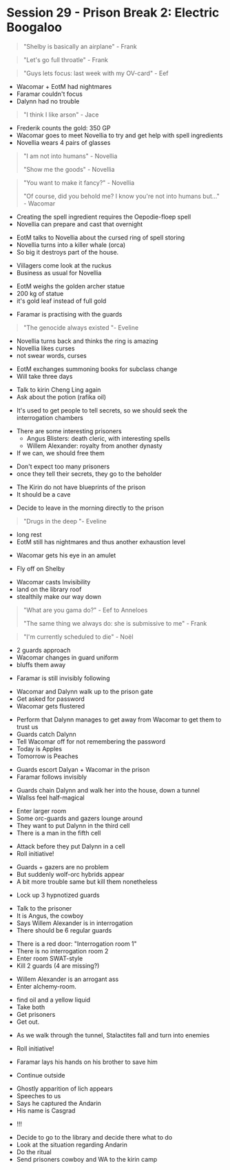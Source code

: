 # Session 29 - Prison Break 2: Electric Boogaloo

> "Shelby is basically an airplane" - Frank

> "Let's go full throatle" - Frank

> "Guys lets focus: last week with my OV-card" - Eef

- Wacomar + EotM had nightmares
- Faramar couldn't focus
- Dalynn had no trouble

> "I think I like arson" - Jace

- Frederik counts the gold: 350 GP
- Wacomar goes to meet Novellia to try and get help with spell ingredients
- Novellia wears 4 pairs of glasses

> "I am not into humans" - Novellia
>
> "Show me the goods" - Novellia

> "You want to make it fancy?" - Novellia
>
> "Of course, did you behold me? I know you're not into humans but..." - Wacomar

- Creating the spell ingredient requires the Oepodie-floep spell
- Novellia can prepare and cast that overnight

+ EotM talks to Novellia about the cursed ring of spell storing
+ Novellia turns into a killer whale (orca)
+ So big it destroys part of the house.

- Villagers come look at the ruckus
- Business as usual for Novellia

+ EotM weighs the golden archer statue
+ 200 kg of statue
+ it's gold leaf instead of full gold

- Faramar is practising with the guards

> "The genocide always existed "- Eveline

- Novellia turns back and thinks the ring is amazing
- Novellia likes curses
- not swear words, curses

+ EotM exchanges summoning books for subclass change
+ Will take three days

- Talk to kirin Cheng Ling again
- Ask about the potion (rafika oil)

+ It's used to get people to tell secrets, so we should seek the interrogation chambers

- There are some interesting prisoners
    - Angus Blisters: death cleric, with interesting spells
    - Willem Alexander: royalty from another dynasty
- If we can, we should free them

+ Don't expect too many prisoners
+ once they tell their secrets, they go to the beholder

- The Kirin do not have blueprints of the prison
- It should be a cave

+ Decide to leave in the morning directly to the prison

> "Drugs in the deep "- Eveline

- long rest
- EotM still has nightmares and thus another exhaustion level

+ Wacomar gets his eye in an amulet

- Fly off on Shelby

+ Wacomar casts Invisibility
+ land on the library roof
+ stealthily make our way down

> "What are you gama do?" - Eef to Anneloes
>
> "The same thing we always do: she is submissive to me" - Frank

> "I'm currently scheduled to die" - Noël

- 2 guards approach
- Wacomar changes in guard uniform
- bluffs them away

+ Faramar is still invisibly following

- Wacomar and Dalynn walk up to the prison gate
- Get asked for password
- Wacomar gets flustered

+ Perform that Dalynn manages to get away from Wacomar to get them to trust us
+ Guards catch Dalynn
+ Tell Wacomar off for not remembering the password
+ Today is Apples
+ Tomorrow is Peaches

- Guards escort Dalyan + Wacomar in the prison
- Faramar follows invisibly

+ Guards chain Dalynn and walk her into the house, down a tunnel
+ Wallss feel half-magical

- Enter larger room
- Some orc-guards and gazers lounge around
- They want to put Dalynn in the third cell
- There is a man in the fifth cell

+ Attack before they put Dalynn in a cell
+ Roll initiative!

- Guards + gazers are no problem
- But suddenly wolf-orc hybrids appear
- A bit more trouble same but kill them nonetheless

+ Lock up 3 hypnotized guards

- Talk to the prisoner
- It is Angus, the cowboy
- Says Willem Alexander is in interrogation
- There should be 6 regular guards

+ There is a red door: "Interrogation room 1"
+ There is no interrogation room 2
+ Enter room SWAT-style
+ Kill 2 guards (4 are missing?)

- Willem Alexander is an arrogant ass
- Enter alchemy-room.

+ find oil and a yellow liquid
+ Take both
+ Get prisoners
+ Get out.

- As we walk through the tunnel, Stalactites fall and turn into enemies

+ Roll initiative!

- Faramar lays his hands on his brother to save him

+ Continue outside

- Ghostly apparition of lich appears
- Speeches to us
- Says he captured the Andarin
- His name is Casgrad

+ !!!

- Decide to go to the library and decide there what to do
- Look at the situation regarding Andarin
- Do the ritual
- Send prisoners cowboy and WA to the kirin camp
